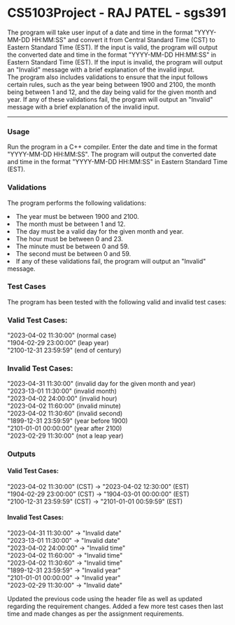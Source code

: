 # CS5103Project - RAJ PATEL - sgs391
The program will take user input of a date and time in the format "YYYY-MM-DD HH:MM:SS" and convert it from Central Standard Time (CST) to Eastern Standard Time (EST). If the input is valid, the program will output the converted date and time in the format "YYYY-MM-DD HH:MM:SS" in Eastern Standard Time (EST). If the input is invalid, the program will output an "Invalid" message with a brief explanation of the invalid input.
<br>
The program also includes validations to ensure that the input follows certain rules, such as the year being between 1900 and 2100, the month being between 1 and 12, and the day being valid for the given month and year. If any of these validations fail, the program will output an "Invalid" message with a brief explanation of the invalid input.
<br><hr>
### Usage
Run the program in a C++ compiler.
Enter the date and time in the format "YYYY-MM-DD HH:MM:SS".
The program will output the converted date and time in the format "YYYY-MM-DD HH:MM:SS" in Eastern Standard Time (EST).


### Validations
The program performs the following validations:
<li> The year must be between 1900 and 2100. </li>
<li> The month must be between 1 and 12.</li>
<li>The day must be a valid day for the given month and year.</li>
<li>The hour must be between 0 and 23.</li>
<li>The minute must be between 0 and 59.</li>
<li>The second must be between 0 and 59.</li>
<li>If any of these validations fail, the program will output an "Invalid" message.</li>


### Test Cases
The program has been tested with the following valid and invalid test cases:

### Valid Test Cases:

"2023-04-02 11:30:00" (normal case)<br>
"1904-02-29 23:00:00" (leap year)<br>
"2100-12-31 23:59:59" (end of century)<br>

### Invalid Test Cases:

"2023-04-31 11:30:00" (invalid day for the given month and year)<br>
"2023-13-01 11:30:00" (invalid month)<br>
"2023-04-02 24:00:00" (invalid hour)<br>
"2023-04-02 11:60:00" (invalid minute)<br>
"2023-04-02 11:30:60" (invalid second)<br>
"1899-12-31 23:59:59" (year before 1900)<br>
"2101-01-01 00:00:00" (year after 2100)<br>
"2023-02-29 11:30:00" (not a leap year)<br>

### Outputs

#### Valid Test Cases:
"2023-04-02 11:30:00" (CST) -> "2023-04-02 12:30:00" (EST)<br>
"1904-02-29 23:00:00" (CST) -> "1904-03-01 00:00:00" (EST)<br>
"2100-12-31 23:59:59" (CST) -> "2101-01-01 00:59:59" (EST)<br>

#### Invalid Test Cases:
"2023-04-31 11:30:00" -> "Invalid date"<br>
"2023-13-01 11:30:00" -> "Invalid date"<br>
"2023-04-02 24:00:00" -> "Invalid time"<br>
"2023-04-02 11:60:00" -> "Invalid time"<br>
"2023-04-02 11:30:60" -> "Invalid time"<br>
"1899-12-31 23:59:59" -> "Invalid year"<br>
"2101-01-01 00:00:00" -> "Invalid year"<br>
"2023-02-29 11:30:00" -> "Invalid date"<br>

Updated the previous code using the <ctime> header file as well as updated regarding the requirement changes. Added a few more test cases then last time and made changes as per the assignment requirements.
